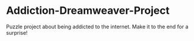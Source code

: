 # Addiction-Dreamweaver-Project
Puzzle project about being addicted to the internet. Make it to the end for a surprise! 
